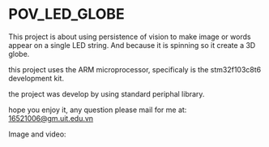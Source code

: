 # POV_LED_GLOBE

This project is about using persistence of vision to make image or words appear on a single LED string.
And because it is spinning so it create a 3D globe.

this project uses the ARM microprocessor, specificaly is the stm32f103c8t6 development kit.

the project was develop by using standard periphal library.

hope you enjoy it, any question please mail for me at: 16521006@gm.uit.edu.vn

Image and video:
